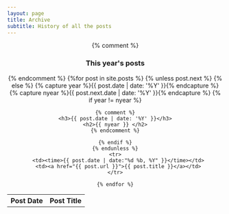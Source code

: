 ```yaml
---
layout: page
title: Archive
subtitle: History of all the posts
---
```


<style type="text/css">
  #archive{
    text-align: center !important;
  }
  table{
    table-layout: fixed;
    width: 100%;
  }
  td, th{
    text-align: center !important;
  }
</style>

<section id="archive">
  
  {% comment %}
  <h3>This year's posts</h3>
  {% endcomment %}
  
  <table class="table">
    <tr>
      <th>Post Date</th>
      <th>Post Title</th>
    </tr>
    {%for post in site.posts %}
    {% unless post.next %}
    {% else %}
    {% capture year %}{{ post.date | date: '%Y' }}{% endcapture %}
    {% capture nyear %}{{ post.next.date | date: '%Y' }}{% endcapture %}
    {% if year != nyear %}
    
    {% comment %}
    <h3>{{ post.date | date: '%Y' }}</h3>
    <h2>{{ nyear }} </h2>
    {% endcomment %}
    
    {% endif %}
    {% endunless %}
    <tr>
      <td><time>{{ post.date | date:"%d %b, %Y" }}</time></td>
      <td><a href="{{ post.url }}">{{ post.title }}</a></td>
    </tr>

    {% endfor %}
  </table>
</section>




